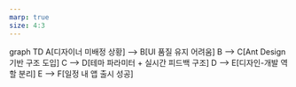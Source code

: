 ```yaml
---
marp: true
size: 4:3
---
```


<div class="mermaid">
graph TD
  A[디자이너 미배정 상황] --> B[UI 품질 유지 어려움]
  B --> C[Ant Design 기반 구조 도입]
  C --> D[테마 파라미터 + 실시간 피드백 구조]
  D --> E[디자인-개발 역할 분리]
  E --> F[일정 내 앱 출시 성공]
</div>
